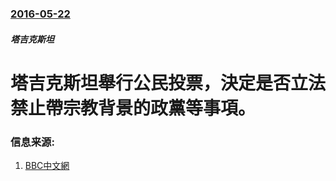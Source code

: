 ### [2016-05-22](/news/2016/05/22/index.md)

##### 塔吉克斯坦
# 塔吉克斯坦舉行公民投票，決定是否立法禁止帶宗教背景的政黨等事項。 




### 信息来源:

1. [BBC中文網](http://www.bbc.com/zhongwen/simp/world/2016/05/160522_tajikistan_referendum)
